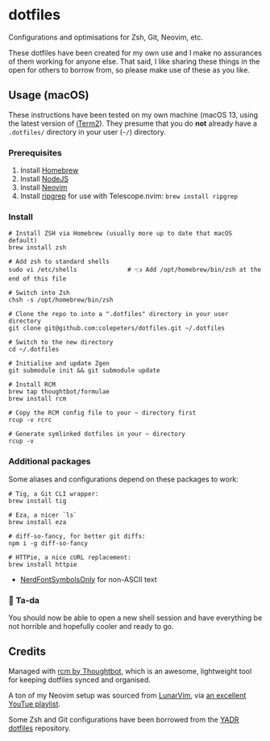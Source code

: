 dotfiles
============

Configurations and optimisations for Zsh, Git, Neovim, etc.

These dotfiles have been created for my own use and I make no assurances of them working for anyone else. That said, I like sharing these things in the open for others to borrow from, so please make use of these as you like.

## Usage (macOS)
These instructions have been tested on my own machine (macOS 13, using the latest version of [iTerm2](https://www.iterm2.com/)). They presume that you do **not** already have a `.dotfiles/` directory in your user (`~/`) directory.

### Prerequisites

1. Install [Homebrew](http://brew.sh/)
1. Install [NodeJS](https://nodejs.org/)
1. Install [Neovim](https://neovim.io)
1. Install [ripgrep](https://github.com/BurntSushi/ripgrep) for use with Telescope.nvim: `brew install ripgrep`

### Install

```shell
# Install ZSH via Homebrew (usually more up to date that macOS default)
brew install zsh

# Add zsh to standard shells
sudo vi /etc/shells              # 👈 Add /opt/homebrew/bin/zsh at the end of this file

# Switch into Zsh
chsh -s /opt/homebrew/bin/zsh

# Clone the repo to into a ".dotfiles" directory in your user directory
git clone git@github.com:colepeters/dotfiles.git ~/.dotfiles

# Switch to the new directory
cd ~/.dotfiles

# Initialise and update Zgen
git submodule init && git submodule update

# Install RCM
brew tap thoughtbot/formulae
brew install rcm

# Copy the RCM config file to your ~ directory first
rcup -v rcrc

# Generate symlinked dotfiles in your ~ directory
rcup -v
```

### Additional packages
Some aliases and configurations depend on these packages to work:

```shell
# Tig, a Git CLI wrapper:
brew install tig

# Eza, a nicer `ls`
brew install eza

# diff-so-fancy, for better git diffs:
npm i -g diff-so-fancy

# HTTPie, a nice cURL replacement:
brew install httpie
```

- [NerdFontSymbolsOnly](https://github.com/ryanoasis/nerd-fonts/releases) for non-ASCII text

### 🎉 Ta-da
You should now be able to open a new shell session and have everything be not horrible and hopefully cooler and ready to go.

## Credits
Managed with [rcm by Thoughtbot](https://github.com/thoughtbot/rcm), which is an awesome, lightweight tool for keeping dotfiles synced and organised.

A ton of my Neovim setup was sourced from [LunarVim](https://github.com/LunarVim), via [an excellent YouTue playlist](https://www.youtube.com/playlist?list=PLhoH5vyxr6Qq41NFL4GvhFp-WLd5xzIzZ).

Some Zsh and Git configurations have been borrowed from the [YADR dotfiles](https://github.com/skwp/dotfiles) repository.

